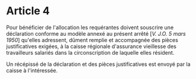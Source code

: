 # Article 4

Pour bénéficier de l'allocation les requérantes doivent souscrire une déclaration conforme au modèle annexé au présent arrêté [*V. J.O. 5 mars 1950*] qu'elles adressent, dûment remplie et accompagnée des pièces justificatives exigées, à la caisse régionale d'assurance vieillesse des travailleurs salariés dans la circonscription de laquelle elles résident.

Un récépissé de la déclaration et des pièces justificatives est envoyé par la caisse à l'intéressée.
